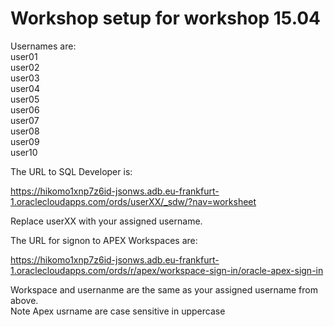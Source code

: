 # Workshop setup for workshop 15.04  
  
Usernames are:  
user01  
user02  
user03  
user04  
user05  
user06  
user07  
user08  
user09  
user10  

The URL to SQL Developer is:   
  
https://hikomo1xnp7z6id-jsonws.adb.eu-frankfurt-1.oraclecloudapps.com/ords/userXX/_sdw/?nav=worksheet  
  
Replace userXX with your assigned username.  
  
The URL for signon to APEX Workspaces are:  
  
https://hikomo1xnp7z6id-jsonws.adb.eu-frankfurt-1.oraclecloudapps.com/ords/r/apex/workspace-sign-in/oracle-apex-sign-in

Workspace and usernanme are the same as your assigned username from above.  
Note Apex usrname are case sensitive in uppercase  